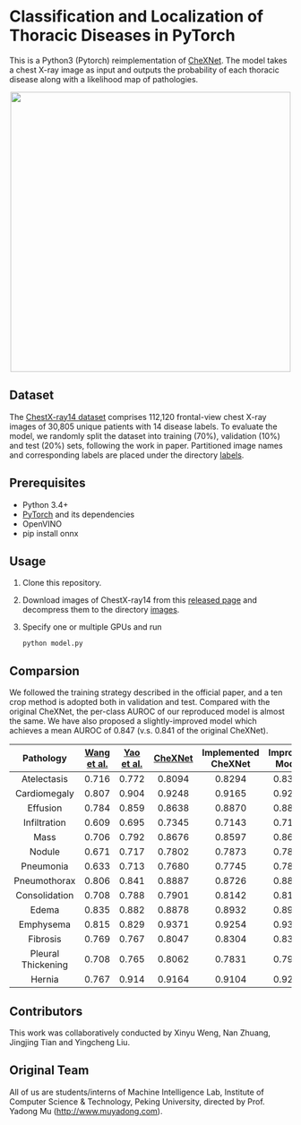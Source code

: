 # Classification and Localization of Thoracic Diseases in PyTorch

This is a Python3 (Pytorch) reimplementation of [CheXNet](https://stanfordmlgroup.github.io/projects/chexnet/). The model takes a chest X-ray image as input and outputs the probability of each thoracic disease along with a likelihood map of pathologies.

<div align=center><img width="500" height="500" src="./localization/00008473_011-3.png"/></div>

## Dataset

The [ChestX-ray14 dataset](http://openaccess.thecvf.com/content_cvpr_2017/papers/Wang_ChestX-ray8_Hospital-Scale_Chest_CVPR_2017_paper.pdf) comprises 112,120 frontal-view chest X-ray images of 30,805 unique patients with 14 disease labels. To evaluate the model, we randomly split the dataset into training (70%), validation (10%) and test (20%) sets, following the work in paper. Partitioned image names and corresponding labels are placed under the directory [labels](./ChestX-ray14/labels).

## Prerequisites

- Python 3.4+
- [PyTorch](http://pytorch.org/) and its dependencies
- OpenVINO
- pip install onnx

## Usage

1. Clone this repository.

2. Download images of ChestX-ray14 from this [released page](https://nihcc.app.box.com/v/ChestXray-NIHCC) and decompress them to the directory [images](./ChestX-ray14/images).

3. Specify one or multiple GPUs and run

   `python model.py`

## Comparsion

We followed the training strategy described in the official paper, and a ten crop method is adopted both in validation and test. Compared with the original CheXNet, the per-class AUROC of our reproduced model is almost the same. We have also proposed a slightly-improved model which achieves a mean AUROC of 0.847 (v.s. 0.841 of the original CheXNet).

|     Pathology      | [Wang et al.](https://arxiv.org/abs/1705.02315) | [Yao et al.](https://arxiv.org/abs/1710.10501) | [CheXNet](https://arxiv.org/abs/1711.05225) | Implemented CheXNet | Improved Model |
| :----------------: | :-----: | :-----: | :------: | :------: | :------: |
|    Atelectasis     |  0.716  |  0.772  |  0.8094  |  0.8294  |  0.8311  |
|    Cardiomegaly    |  0.807  |  0.904  |  0.9248  |  0.9165  |  0.9220  |
|      Effusion      |  0.784  |  0.859  |  0.8638  |  0.8870  |  0.8891  |
|    Infiltration    |  0.609  |  0.695  |  0.7345  |  0.7143  |  0.7146  |
|        Mass        |  0.706  |  0.792  |  0.8676  |  0.8597  |  0.8627  |
|       Nodule       |  0.671  |  0.717  |  0.7802  |  0.7873  |  0.7883  |
|     Pneumonia      |  0.633  |  0.713  |  0.7680  |  0.7745  |  0.7820  |
|    Pneumothorax    |  0.806  |  0.841  |  0.8887  |  0.8726  |  0.8844  |
|   Consolidation    |  0.708  |  0.788  |  0.7901  |  0.8142  |  0.8148  |
|       Edema        |  0.835  |  0.882  |  0.8878  |  0.8932  |  0.8992  |
|     Emphysema      |  0.815  |  0.829  |  0.9371  |  0.9254  |  0.9343  |
|      Fibrosis      |  0.769  |  0.767  |  0.8047  |  0.8304  |  0.8385  |
| Pleural Thickening |  0.708  |  0.765  |  0.8062  |  0.7831  |  0.7914  |
|       Hernia       |  0.767  |  0.914  |  0.9164  |  0.9104  |  0.9206  |

## Contributors

This work was collaboratively conducted by Xinyu Weng, Nan Zhuang, Jingjing Tian and Yingcheng Liu.

## Original Team

All of us are students/interns of Machine Intelligence Lab, Institute of Computer Science & Technology, Peking University, directed by Prof. Yadong Mu (http://www.muyadong.com).
